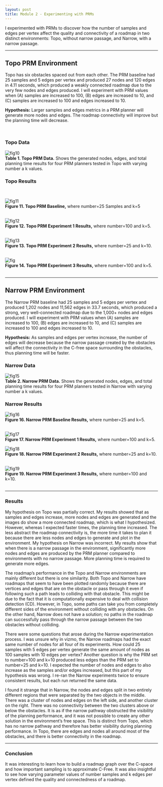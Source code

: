 ```yaml
---
layout: post
title: Module 2 - Experimenting with PRMs
---
```


I experimented with PRMs to discover how the number of samples and edges per vertex affect the quality and connectivity of a roadmap in two distinct environments: Topo, without narrow passage, and Narrow, with a narrow passage.<br>

---

## Topo PRM Environment
Topo has six obstacles spaced out from each other. The PRM baseline had 25 samples and 5 edges per vertex and produced 27 nodes and 120 edges in 4.11 seconds, which produced a weakly connected roadmap due to the very few nodes and edges produced. I will experiment with PRM values when (A) samples are increased to 100, (B) edges are increased to 10, and (C) samples are increased to 100 and edges increased to 10. <br>

**Hypothesis:** Larger samples and edges metrics in a PRM planner will generate more nodes and edges. The roadmap connectivity will improve but the  planning time will decrease. <br>

<br>

### Topo Data

![fig10](https://cabreraleon.github.io/images/fig10.png) <br>
**Table 1. Topo PRM Data.** Shows the generated nodes, edges, and total planning time results for four PRM planners tested in Topo with varying number a k values. <br>

### Topo Results
<br>

![fig11](https://cabreraleon.github.io/images/fig11.png) <br>
**Figure 11. Topo PRM Baseline,** where number=25 Samples and k=5 <br>
<br>

![fig12](https://cabreraleon.github.io/images/fig12.png) <br>
**Figure 12. Topo PRM Experiment 1 Results,** where number=100 and k=5.<br>
<br>

![fig13](https://cabreraleon.github.io/images/fig13.png) <br>
**Figure 13. Topo PRM Experiment 2 Results,** where number=25 and k=10.<br>
<br>

![fig](https://cabreraleon.github.io/images/fig14.png) <br>
**Figure 14. Topo PRM Experiment 3 Results,** where number=100 and k=5.<br>
<br>


---


## Narrow PRM Environment  
The Narrow PRM baseline had 25 samples and 5 edges per vertex and produced 1,202 nodes and 11,562 edges in 33.7 seconds, which produced a strong, very well-connected roadmap due to the 1,000+ nodes and edges produced. I will experiment with PRM values when (A) samples are increased to 100, (B) edges are increased to 10, and (C) samples are increased to 100 and edges increased to 10.<br>

**Hypothesis:** As samples and edges per vertex increase, the number of edges will decrease because the narrow passage created by the obstacles will affect the connectivity in the C-free space surrounding the obstacles, thus planning time will be faster.<br>

### Narrow Data

![fig15](https://cabreraleon.github.io/images/fig15.png) <br>
**Table 2. Narrow PRM Data.** Shows the generated nodes, edges, and total planning time results for four PRM planners tested in Narrow with varying number a k values.<br>

### Narrow Results

![fig16](https://cabreraleon.github.io/images/fig16.png) <br>
**Figure 16. Narrow PRM Baseline Results,** where number=25 and k=5.<br>
<br>

![fig17](https://cabreraleon.github.io/images/fig17.png) <br>
**Figure 17. Narrow PRM Experiment 1 Results,** where number=100 and k=5.<br>

![fig18](https://cabreraleon.github.io/images/fig18.png) <br>
**Figure 18. Narrow PRM Experiment 2 Results,** where number=25 and k=10.<br>
<br>

![fig19](https://cabreraleon.github.io/images/fig19.png) <br>
**Figure 19. Narrow PRM Experiment 3 Results,** where number=100 and k=10.<br>
<br>

--- 

### Results 

My hypothesis on Topo was partially correct. My results showed that as samples and edges increase, more nodes and edges are generated and the images do show a more connected roadmap, which is what I hypothesized. However, whereas I expected faster times, the planning time increased. The less abstract the roadmap connectivity is, the more time it takes to plan it because there are less nodes and edges to generate and plot in the environment. My hypothesis on Narrow was incorrect. My results show that when there is a narrow passage in the environment, significantly more nodes and edges are produced by the PRM planner compared to environments with no narrow passage. More planning time is required to generate more edges.

The roadmap’s performance in the Topo and Narrow environments are mainly different but there is one similarity. Both Topo and Narrow have roadmaps that seem to have been plotted randomly because there are vertices and edges that are on the obstacle or pass through it even if following such a path leads to colliding with that obstacle. This might be due to the fact that it is computationally expensive to deal with collision detection (CD). However, in Topo, some paths can take you from completely different sides of the environment without colliding with any obstacles. On the other hand, Narrow does not have a solution; no paths in the roadmap can successfully pass through the narrow passage between the two obstacles without colliding.

There were some questions that arose during the Narrow experimentation process. I was unsure why in vizmo, the Narrow roadmaps had the exact same number of nodes for all four of its experiments. How could 25 samples with 5 edges per vertex generate the same amount of nodes as 100 samples with 10 edges per vertex? Another question is why the PRM set to number=100 and k=10 produced less edges than the PRM set to number=25 and k=10. I expected the number of nodes and edges to also increase as the samples and/or edges increased, but this part of my hypothesis was wrong. I re-ran the Narrow experiments twice to ensure consistent results, but each run returned the same data.

I found it strange that in Narrow, the nodes and edges split in two entirely different regions that were separated by the two objects in the middle. There was a cluster of nodes and edges on the left side, and another cluster on the right. There was no connectivity between the two clusters above or below the obstacles. It is as if the narrow pathway obstructed the visibility of the planning performance, and it was not possible to create any other solution in the environment’s free space. This is distinct from Topo, which has no narrow pathway and therefore has better visibility during planning performance. In Topo, there are edges and nodes all around most of the obstacles, and there is better connectivity in the roadmap. 

---

### Conclusion

It was interesting to learn how to build a roadmap graph over the C-space and how important sampling is to approximate C-Free. It was also insightful to see  how varying parameter values of number samples and k edges per vertex  defined the quality and connectedness of a roadmap. 



